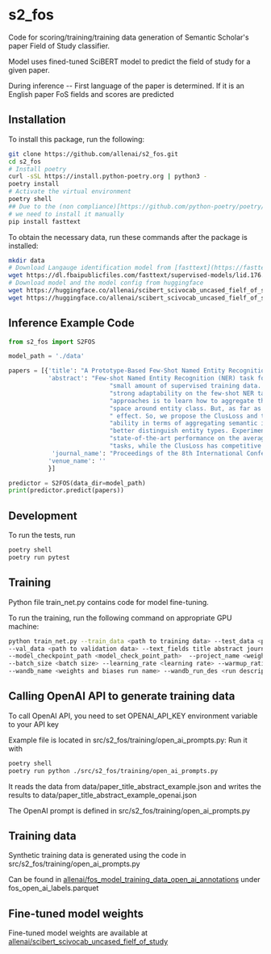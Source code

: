 # s2_fos

Code for scoring/training/training data generation of Semantic Scholar's paper Field of Study classifier.

Model uses fined-tuned SciBERT model to predict the field of study for a given paper.

During inference
-- First language of the paper is determined. If it is an English paper FoS fields and scores are predicted

## Installation
To install this package, run the following:

```bash
git clone https://github.com/allenai/s2_fos.git
cd s2_fos
# Install poetry
curl -sSL https://install.python-poetry.org | python3 -
poetry install
# Activate the virtual environment
poetry shell
## Due to the (non compliance)[https://github.com/python-poetry/poetry/issues/6113] of fasttext with PEPE-518, 
# we need to install it manually
pip install fasttext
```

To obtain the necessary data, run these commands after the package is installed:

```bash
mkdir data
# Download Langauge identification model from [fasttext](https://fasttext.cc/docs/en/language-identification.html)
wget https://dl.fbaipublicfiles.com/fasttext/supervised-models/lid.176.bin ./data/
# Download model and the model config from huggingface
wget https://huggingface.co/allenai/scibert_scivocab_uncased_fielf_of_study/resolve/main/pytorch_model.bin?download=true ./data/
wget https://huggingface.co/allenai/scibert_scivocab_uncased_fielf_of_study/resolve/main/config.json?download=true ./data/
```


## Inference Example Code

```python
from s2_fos import S2FOS

model_path = './data'

papers = [{'title': "A Prototype-Based Few-Shot Named Entity Recognition",
           'abstract': "Few-shot Named Entity Recognition (NER) task focuses on identifying name entities on a "
                            "small amount of supervised training data. The work based on prototype network shows "
                            "strong adaptability on the few-shot NER task. We think that the core idea of these "
                            "approaches is to learn how to aggregate the representation of token mappings in vector "
                            "space around entity class. But, as far as we know, no such work has been investigated its"
                            " effect. So, we propose the ClusLoss and the ProEuroLoss aiming to enhance the model's "
                            "ability in terms of aggregating semantic information spatially, thus helping the model "
                            "better distinguish entity types. Experimental results show that ProEuroLoss achieves "
                            "state-of-the-art performance on the average F1 scores for both 1-shot and 5-shot NER "
                            "tasks, while the ClusLoss has competitive performance on such tasks.",
            'journal_name': "Proceedings of the 8th International Conference on Computing and Artificial Intelligence",
           'venue_name': ''
           }]

predictor = S2FOS(data_dir=model_path)
print(predictor.predict(papers))
```
## Development

To run the tests, run

```bash
poetry shell
poetry run pytest
```

## Training
Python file train_net.py contains code for model fine-tuning.

To run the training, run the following command on appropriate GPU machine:
```bash
python train_net.py --train_data <path to training data> --test_data <path to test data> \
--val_data <path to validation data> --text_fields title abstract journal_name  --save_path <output_path> --train True \
--model_checkpoint_path <model_check_point_path>  --project_name <weights and biases project name>
--batch_size <batch size> --learning_rate <learning rate> --warmup_ratio <warm up ratio> \
--wandb_name <weights and biases run name> --wandb_run_des <run description> --log_dir <log directory>
```

## Calling OpenAI API to generate training data

To call OpenAI API, you need to set OPENAI_API_KEY environment variable to your API key

Example file is located in src/s2_fos/training/open_ai_prompts.py:
Run it with
```bash
poetry shell
poetry run python ./src/s2_fos/training/open_ai_prompts.py 
```
It reads the data from data/paper_title_abstract_example.json and writes the results to 
data/paper_title_abstract_example_openai.json

The OpenAI prompt is defined in src/s2_fos/training/open_ai_prompts.py

## Training data
Synthetic training data is generated using the code in src/s2_fos/training/open_ai_prompts.py

Can be found in [allenai/fos_model_training_data_open_ai_annotations](https://huggingface.co/datasets/allenai/fos_model_training_data_open_ai_annotations) under fos_open_ai_labels.parquet

## Fine-tuned model weights
Fine-tuned model weights are available at [allenai/scibert_scivocab_uncased_fielf_of_study](https://huggingface.co/allenai/scibert_scivocab_uncased_fielf_of_study)

